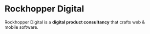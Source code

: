 # Rockhopper Digital

Rockhopper Digital is a __digital product consultancy__ that crafts web & mobile software.
